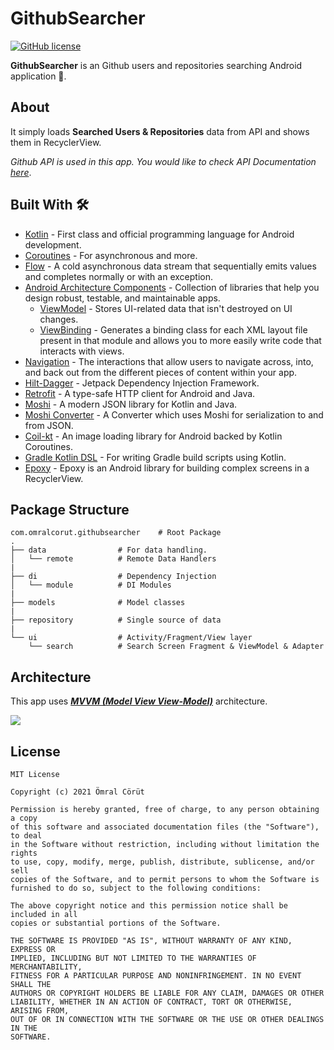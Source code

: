 # GithubSearcher

[![GitHub license](https://img.shields.io/badge/License-MIT-blue.svg)](LICENSE)

**GithubSearcher** is an Github users and repositories searching Android application 📱.

## About
It simply loads **Searched Users & Repositories** data from API and shows them in RecyclerView.

*Github API is used in this app. You would like to check API Documentation [here](https://docs.github.com/en/free-pro-team@latest/rest)*.

## Built With 🛠
- [Kotlin](https://kotlinlang.org/) - First class and official programming language for Android development.
- [Coroutines](https://kotlinlang.org/docs/reference/coroutines-overview.html) - For asynchronous and more.
- [Flow](https://kotlin.github.io/kotlinx.coroutines/kotlinx-coroutines-core/kotlinx.coroutines.flow/-flow/) - A cold asynchronous data stream that sequentially emits values and completes normally or with an exception.
- [Android Architecture Components](https://developer.android.com/topic/libraries/architecture) - Collection of libraries that help you design robust, testable, and maintainable apps.
  - [ViewModel](https://developer.android.com/topic/libraries/architecture/viewmodel) - Stores UI-related data that isn't destroyed on UI changes.
  - [ViewBinding](https://developer.android.com/topic/libraries/view-binding) - Generates a binding class for each XML layout file present in that module and allows you to more easily write code that interacts with views.
- [Navigation](https://developer.android.com/guide/navigation) - The interactions that allow users to navigate across, into, and back out from the different pieces of content within your app.
- [Hilt-Dagger](https://dagger.dev/hilt/) - Jetpack Dependency Injection Framework.
- [Retrofit](https://square.github.io/retrofit/) - A type-safe HTTP client for Android and Java.
- [Moshi](https://github.com/square/moshi) - A modern JSON library for Kotlin and Java.
- [Moshi Converter](https://github.com/square/retrofit/tree/master/retrofit-converters/moshi) - A Converter which uses Moshi for serialization to and from JSON.
- [Coil-kt](https://coil-kt.github.io/coil/) - An image loading library for Android backed by Kotlin Coroutines.
- [Gradle Kotlin DSL](https://docs.gradle.org/current/userguide/kotlin_dsl.html) - For writing Gradle build scripts using Kotlin.
- [Epoxy](https://github.com/airbnb/epoxy) - Epoxy is an Android library for building complex screens in a RecyclerView.

## Package Structure

    com.omralcorut.githubsearcher    # Root Package
    .
    ├── data                # For data handling.
    │   └── remote          # Remote Data Handlers
    |
    ├── di                  # Dependency Injection
    │   └── module          # DI Modules
    |
    ├── models              # Model classes
    |
    ├── repository          # Single source of data
    |
    └── ui                  # Activity/Fragment/View layer
        └── search          # Search Screen Fragment & ViewModel & Adapter


## Architecture
This app uses [***MVVM (Model View View-Model)***](https://developer.android.com/jetpack/docs/guide#recommended-app-arch) architecture.

![](https://developer.android.com/topic/libraries/architecture/images/final-architecture.png)

## License
```
MIT License

Copyright (c) 2021 Ömral Cörüt

Permission is hereby granted, free of charge, to any person obtaining a copy
of this software and associated documentation files (the "Software"), to deal
in the Software without restriction, including without limitation the rights
to use, copy, modify, merge, publish, distribute, sublicense, and/or sell
copies of the Software, and to permit persons to whom the Software is
furnished to do so, subject to the following conditions:

The above copyright notice and this permission notice shall be included in all
copies or substantial portions of the Software.

THE SOFTWARE IS PROVIDED "AS IS", WITHOUT WARRANTY OF ANY KIND, EXPRESS OR
IMPLIED, INCLUDING BUT NOT LIMITED TO THE WARRANTIES OF MERCHANTABILITY,
FITNESS FOR A PARTICULAR PURPOSE AND NONINFRINGEMENT. IN NO EVENT SHALL THE
AUTHORS OR COPYRIGHT HOLDERS BE LIABLE FOR ANY CLAIM, DAMAGES OR OTHER
LIABILITY, WHETHER IN AN ACTION OF CONTRACT, TORT OR OTHERWISE, ARISING FROM,
OUT OF OR IN CONNECTION WITH THE SOFTWARE OR THE USE OR OTHER DEALINGS IN THE
SOFTWARE.
```
